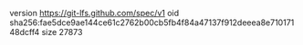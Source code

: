 version https://git-lfs.github.com/spec/v1
oid sha256:fae5dce9ae144ce61c2762b00cb5fb4f84a47137f912deeea8e71017148dcff4
size 27873
